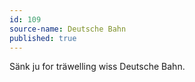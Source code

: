```yaml
---
id: 109
source-name: Deutsche Bahn
published: true
---
```


<p>Sänk ju for träwelling wiss Deutsche Bahn.</p>


